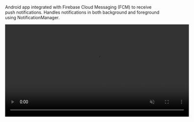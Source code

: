 Android app integrated with Firebase Cloud Messaging (FCM) to receive push notifications.
Handles notifications in both background and foreground using NotificationManager.

<p align="center">
  <video src="" controls autoplay muted loop width="600"></video>
</p>
